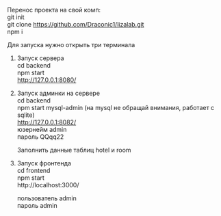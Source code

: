 Перенос проекта на свой комп:<br>
git init<br>
git clone https://github.com/Draconic1/lizalab.git<br>
npm i<br>

Для запуска нужно открыть три терминала<br>

1. Запуск сервера<br>
    cd backend<br>
    npm start<br>
    http://127.0.0.1:8080/<br>

2. Запуск админки на сервере<br>
    cd backend<br>
    npm start mysql-admin (на mysql не обращай внимания, работает с sqlite)<br>
    http://127.0.0.1:8082/ <br>
    юзернейм admin<br>
    пароль QQqq22<br>
    
    Заполнить данные таблиц hotel и room<br>

3. Запуск фронтенда<br>
    cd frontend<br>
    npm start<br>
    http://localhost:3000/<br>
    
    пользователь admin<br>
    пароль admin<br>
